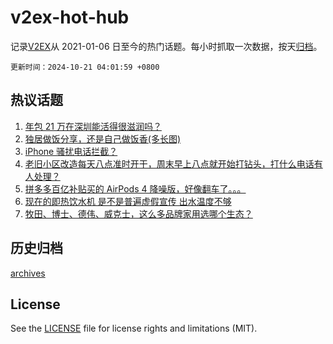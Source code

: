 # v2ex-hot-hub

 记录[V2EX](https://www.v2ex.com/)从 2021-01-06 日至今的热门话题。每小时抓取一次数据，按天[归档](archives)。

`更新时间：2024-10-21 04:01:59 +0800`

## 热议话题

1. [年包 21 万在深圳能活得很滋润吗？](https://www.v2ex.com/t/1081879)
1. [独居做饭分享，还是自己做饭香(多长图)](https://www.v2ex.com/t/1081887)
1. [iPhone 骚扰电话拦截？](https://www.v2ex.com/t/1081857)
1. [老旧小区改造每天八点准时开干，周末早上八点就开始打钻头，打什么电话有人处理？](https://www.v2ex.com/t/1081902)
1. [拼多多百亿补贴买的 AirPods 4 降噪版，好像翻车了。。。](https://www.v2ex.com/t/1081849)
1. [现在的即热饮水机 是不是普遍虚假宣传 出水温度不够](https://www.v2ex.com/t/1081836)
1. [牧田、博士、德伟、威克士，这么多品牌家用选哪个生态？](https://www.v2ex.com/t/1081896)

## 历史归档

[archives](archives)

## License

See the [LICENSE](LICENSE) file for license rights and limitations (MIT).
